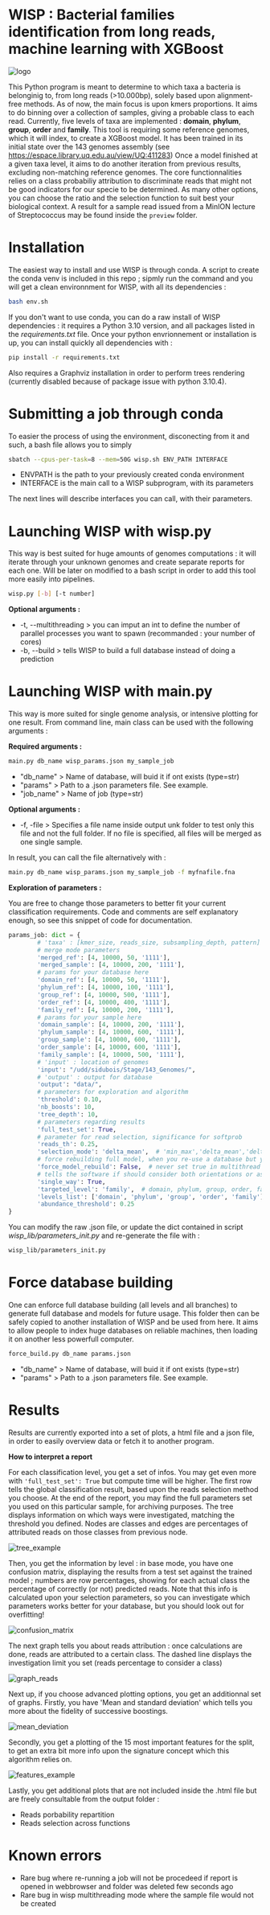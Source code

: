 # WISP : Bacterial families identification from long reads, machine learning with XGBoost

![logo](https://github.com/Tharos-ux/wisp/blob/master/preview/WISP.png)

This Python program is meant to determine to which taxa a bacteria is belonginig to, from long reads (>10.000bp), solely based upon alignment-free methods. As of now, the main focus is upon kmers proportions. It aims to do binning over a collection of samples, giving a probable class to each read.
Currently, five levels of taxa are implemented : **domain**, **phylum**, **group**, **order** and **family**.
This tool is requiring some reference genomes, which it will index, to create a XGBoost model.
It has been trained in its initial state over the 143 genomes assembly (see https://espace.library.uq.edu.au/view/UQ:411283)
Once a model finished at a given taxa level, it aims to do another iteration from previous results, excluding non-matching reference genomes.
The core functionnalities relies on a class probabiliy attribution to discriminate reads that might not be good indicators for our specie to be determined. As many other options, you can choose the ratio and the selection function to suit best your biological context.
A result for a sample read issued from a MinION lecture of Streptococcus may be found inside the `preview` folder.

# Installation

The easiest way to install and use WISP is through conda. A script to create the conda venv is included in this repo ; sipmly run the command and you will get a clean environnment for WISP, with all its dependencies :

```bash
bash env.sh
```

If you don't want to use conda, you can do a raw install of WISP dependencies : it requires a Python 3.10 version, and all packages listed in the *requirements.txt* file. Once your python envrionnement or installation is up, you can install quickly all dependencies with :

```bash
pip install -r requirements.txt
```

Also requires a Graphviz installation in order to perform trees rendering (currently disabled because of package issue with python 3.10.4).

# Submitting a job through conda

To easier the process of using the environment, disconecting from it and such, a bash file allows you to simply 

```bash
sbatch --cpus-per-task=8 --mem=50G wisp.sh ENV_PATH INTERFACE
```

+ ENVPATH is the path to your previously created conda environment
+ INTERFACE is the main call to a WISP subprogram, with its parameters

The next lines will describe interfaces you can call, with their parameters.

# Launching WISP with wisp.py

This way is best suited for huge amounts of genomes computations : it will iterate through your unknown genomes and create separate reports for each one.
Will be later on modified to a bash script in order to add this tool more easily into pipelines.

```bash
wisp.py [-b] [-t number]
```

**Optional arguments :**

+ -t, --multithreading > you can imput an int to define the number of parallel processes you want to spawn (recommanded : your number of cores)
+ -b, --build > tells WISP to build a full database instead of doing a prediction

# Launching WISP with main.py

This way is more suited for single genome analysis, or intensive plotting for one result.
From command line, main class can be used with the following arguments :

**Required arguments :**

```bash
main.py db_name wisp_params.json my_sample_job
```

+ "db_name" > Name of database, will buid it if ont exists (type=str)
+ "params" > Path to a .json parameters file. See example.
+ "job_name" > Name of job (type=str)

**Optional arguments :**

+ -f, -file > Specifies a file name inside output unk folder to test only this file and not the full folder. If no file is specified, all files will be merged as one single sample.

In result, you can call the file alternatively with :

```bash
main.py db_name wisp_params.json my_sample_job -f myfnafile.fna
```

**Exploration of parameters :**

You are free to change those parameters to better fit your current classification requirements.
Code and comments are self explanatory enough, so see this snippet of code for documentation.

```python
params_job: dict = {
        # 'taxa' : [kmer_size, reads_size, subsampling_depth, pattern]
        # merge mode parameters
        'merged_ref': [4, 10000, 50, '1111'],
        'merged_sample': [4, 10000, 200, '1111'],
        # params for your database here
        'domain_ref': [4, 10000, 50, '1111'],
        'phylum_ref': [4, 10000, 100, '1111'],
        'group_ref': [4, 10000, 500, '1111'],
        'order_ref': [4, 10000, 400, '1111'],
        'family_ref': [4, 10000, 200, '1111'],
        # params for your sample here
        'domain_sample': [4, 10000, 200, '1111'],
        'phylum_sample': [4, 10000, 600, '1111'],
        'group_sample': [4, 10000, 600, '1111'],
        'order_sample': [4, 10000, 600, '1111'],
        'family_sample': [4, 10000, 500, '1111'],
        # 'input' : location of genomes
        'input': "/udd/sidubois/Stage/143_Genomes/",
        # 'output' : output for database
        'output': "data/",
        # parameters for exploration and algorithm
        'threshold': 0.10,
        'nb_boosts': 10,
        'tree_depth': 10,
        # parameters regarding results
        'full_test_set': True,
        # parameter for read selection, significance for softprob
        'reads_th': 0.25,
        'selection_mode': 'delta_mean',  # 'min_max','delta_mean','delta_sum'
        # force rebuilding full model, when you re-use a database but you changed model parameters
        'force_model_rebuild': False,  # never set true in multithread mode
        # tells the software if should consider both orientations or assume it is 3' -> 5' and computes canonical kmers
        'single_way': True,
        'targeted_level': 'family',  # domain, phylum, group, order, family
        'levels_list': ['domain', 'phylum', 'group', 'order', 'family'],
        'abundance_threshold': 0.25
}
```

You can modify the raw .json file, or update the dict contained in script *wisp_lib/parameters_init.py* and re-generate the file with :

```bash
wisp_lib/parameters_init.py
```

# Force database building

One can enforce full database building (all levels and all branches) to generate full database and models for future usage. This folder then can be safely copied to another installation of WISP and be used from here.
It aims to allow people to index huge databases on reliable machines, then loading it on another less powerfull computer.

```bash
force_build.py db_name params.json 
```

+ "db_name" > Name of database, will buid it if ont exists (type=str)
+ "params" > Path to a .json parameters file. See example.

# Results

Results are currently exported into a set of plots, a html file and a json file, in order to easily overview data or fetch it to another program.

**How to interpret a report**

For each classification level, you get a set of infos. You may get even more with `'full_test_set': True` but compute time will be higher. The first row tells the global classification result, based upon the reads selection method you choose.
At the end of the report, you may find the full parameters set you used on this particular sample, for archiving purposes.
The tree displays information on which ways were investigated, matching the threshold you defined. Nodes are classes and edges are percentages of attributed reads on those classes from previous node.

![tree_example](https://github.com/Tharos-ux/wisp/blob/master/preview/tree_example.png)

Then, you get the information by level : in base mode, you have one confusion matrix, displaying the results from a test set against the trained model ; numbers are row percentages, showing for each actual class the percentage of correctly (or not) predicted reads. Note that this info is calculated upon your selection parameters, so you can investigate which parameters works better for your database, but you should look out for overfitting!

![confusion_matrix](https://github.com/Tharos-ux/wisp/blob/master/preview/phylum_confusion_matrix.png)

The next graph tells you about reads attribution : once calculations are done, reads are attributed to a certain class.
The dashed line displays the investigation limit you set (reads percentage to consider a class)

![graph_reads](https://github.com/Tharos-ux/wisp/blob/master/preview/phylum_bacteria_graph_reads.png)

Next up, if you choose advanced plotting options, you get an additionnal set of graphs.
Firstly, you have 'Mean and standard deviation' which tells you more about the fidelity of successive boostings.

![mean_deviation](https://github.com/Tharos-ux/wisp/blob/master/preview/family_lactobacillales_boosting_results.png)

Secondly, you get a plotting of the 15 most important features for the split, to get an extra bit more info upon the signature concept which this algorithm relies on.

![features_example](https://github.com/Tharos-ux/wisp/blob/master/preview/order_bacilli_feature_importance.png)

Lastly, you get additional plots that are not included inside the .html file but are freely consultable from the output folder :

+ Reads porbability repartition
+ Reads selection across functions

# Known errors

+ Rare bug where re-running a job will not be procedeed if report is opened in webbrowser and folder was deleted few seconds ago
+ Rare bug in wisp multithreading mode where the sample file would not be created